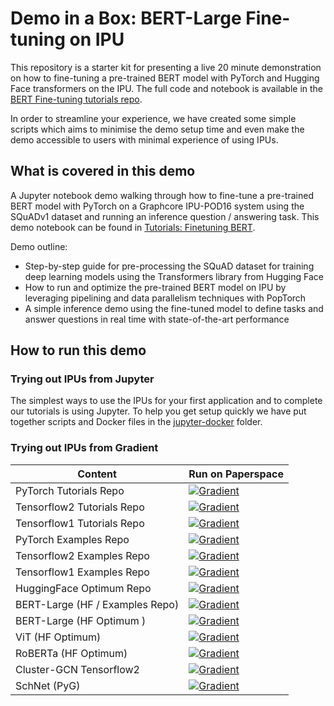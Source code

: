 # Demo in a Box: BERT-Large Fine-tuning on IPU

This repository is a starter kit for presenting a live 20 minute demonstration
on how to fine-tuning a pre-trained BERT model with PyTorch and Hugging Face 
transformers on the IPU. The full code and notebook is available in the 
[BERT Fine-tuning tutorials repo](https://github.com/graphcore/tutorials/tree/master/tutorials/pytorch/tut_finetuning_bert). 

In order to streamline your experience, we have created some simple scripts 
which aims to minimise the demo setup time and even make the demo accessible 
to users with minimal experience of using IPUs.
## What is covered in this demo

A Jupyter notebook demo walking through how to fine-tune a pre-trained BERT 
model with PyTorch on a Graphcore IPU-POD16 system using the SQuADv1 dataset and running an inference question / answering task.
This demo notebook can be found in [Tutorials: Finetuning BERT](https://github.com/graphcore/tutorials/tree/master/tutorials/pytorch/tut_finetuning_bert).

Demo outline:

* Step-by-step guide for pre-processing the SQuAD dataset for training 
  deep learning models using the Transformers library from Hugging Face
* How to run and optimize the pre-trained BERT model on IPU by leveraging 
  pipelining and data parallelism techniques with PopTorch
* A simple inference demo using the fine-tuned model to define tasks and 
  answer questions in real time with state-of-the-art performance
## How to run this demo

### Trying out IPUs from Jupyter

The simplest ways to use the IPUs for your first application and to complete our
tutorials is using Jupyter. To help you get setup quickly we have put together
scripts and Docker files in the [jupyter-docker](jupyter-docker/README.md) folder.

### Trying out IPUs from Gradient

| Content | Run on Paperspace |
|---------|-------------------|
|PyTorch Tutorials Repo|[![Gradient](https://assets.paperspace.io/img/gradient-badge.svg)](https://console.paperspace.com/github/graphcore/tutorials?machine=Free-IPU-POD16&container=graphcore%2Fpytorch-jupyter%3A2.6.0-ubuntu-20.04-20220809)|
|Tensorflow2 Tutorials Repo|[![Gradient](https://assets.paperspace.io/img/gradient-badge.svg)](https://console.paperspace.com/github/graphcore/tutorials?machine=Free-IPU-POD16&container=graphcore%2Ftensorflow-jupyter%3A2-amd-2.6.0-ubuntu-20.04-20220809)|
|Tensorflow1 Tutorials Repo|[![Gradient](https://assets.paperspace.io/img/gradient-badge.svg)](https://console.paperspace.com/github/graphcore/tutorials?machine=Free-IPU-POD16&container=graphcore%2Ftensorflow-jupyter%3A1-amd-2.6.0-ubuntu-18.04-20220809)|
|PyTorch Examples Repo|[![Gradient](https://assets.paperspace.io/img/gradient-badge.svg)](https://console.paperspace.com/github/graphcore/examples?machine=Free-IPU-POD16&container=graphcore%2Fpytorch-jupyter%3A2.6.0-ubuntu-20.04-20220809)|
|Tensorflow2 Examples Repo|[![Gradient](https://assets.paperspace.io/img/gradient-badge.svg)](https://console.paperspace.com/github/graphcore/examples?machine=Free-IPU-POD16&container=graphcore%2Ftensorflow-jupyter%3A2-amd-2.6.0-ubuntu-20.04-20220809)|
|Tensorflow1 Examples Repo|[![Gradient](https://assets.paperspace.io/img/gradient-badge.svg)](https://console.paperspace.com/github/graphcore/examples?machine=Free-IPU-POD16&container=graphcore%2Ftensorflow-jupyter%3A1-amd-2.6.0-ubuntu-18.04-20220809)|
|HuggingFace Optimum Repo|[![Gradient](https://assets.paperspace.io/img/gradient-badge.svg)](https://console.paperspace.com/github/huggingface/optimum-graphcore?machine=Free-IPU-POD16&container=graphcore%2Fpytorch-jupyter%3A2.6.0-ubuntu-20.04-20220809)|
|BERT-Large (HF / Examples Repo)|[![Gradient](https://assets.paperspace.io/img/gradient-badge.svg)](https://console.paperspace.com/github/gradient-ai/Graphcore-PyTorch?machine=Free-IPU-POD16&container=graphcore%2Fpytorch-jupyter%3A2.6.0-ubuntu-20.04-20220809&file=%2Fget-started%2FFine-tuning-BERT.ipynb)|
|BERT-Large (HF Optimum )|[![Gradient](https://assets.paperspace.io/img/gradient-badge.svg)](https://console.paperspace.com/github/gradient-ai/Graphcore-HuggingFace?machine=Free-IPU-POD16&container=graphcore%2Fpytorch-jupyter%3A2.6.0-ubuntu-20.04-20220809&file=%2Fnotebook-tutorials%2Fintroduction_to_optimum_graphcore.ipynb)|
|ViT (HF Optimum)|[![Gradient](https://assets.paperspace.io/img/gradient-badge.svg)](https://console.paperspace.com/github/gradient-ai/Graphcore-HuggingFace?machine=Free-IPU-POD16&container=graphcore%2Fpytorch-jupyter%3A2.6.0-ubuntu-20.04-20220809&file=%2Fget-started%2Fwalkthrough.ipynb)|
|RoBERTa (HF Optimum)|[![Gradient](https://assets.paperspace.io/img/gradient-badge.svg)](https://console.paperspace.com/github/gradient-ai/Graphcore-HuggingFace?machine=Free-IPU-POD16&container=graphcore%2Fpytorch-jupyter%3A2.6.0-ubuntu-20.04-20220809&file=%2Fnotebook-tutorials%2Ftext_classification.ipynb)|
|Cluster-GCN Tensorflow2 |[![Gradient](https://assets.paperspace.io/img/gradient-badge.svg)](https://console.paperspace.com/github/gradient-ai/Graphcore-Tensorflow2?machine=Free-IPU-POD16&container=graphcore%2Ftensorflow-jupyter%3A2-amd-2.6.0-ubuntu-20.04-20220809&file=%2Fget-started%2Frun_cluster_gcn_notebook.ipynb)|
|SchNet (PyG)|[![Gradient](https://assets.paperspace.io/img/gradient-badge.svg)](https://console.paperspace.com/github/gradient-ai/Graphcore-PyTorch?machine=Free-IPU-POD16&container=graphcore%2Fpytorch-jupyter%3A2.6.0-ubuntu-20.04-20220809&file=%2Fget-started%2FPyG-SchNetGNN.ipynb)|
